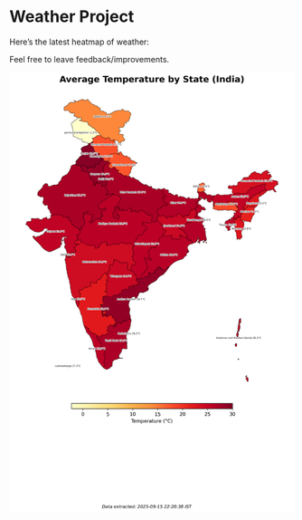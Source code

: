 # Weather Project

Here’s the latest heatmap of weather:

Feel free to leave feedback/improvements.

![India Heatmap](docs/assets/india_heatmap.png?v=C843E0)
